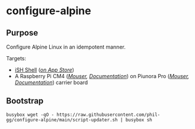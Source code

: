 # configure-alpine

## Purpose

Configure Alpine Linux in an idempotent manner.

Targets:
 - [iSH Shell](https://ish.app/) (_[on App Store](https://apps.apple.com/us/app/ish-shell/id1436902243)_)
 - A Raspberry Pi CM4 (_[Mouser](https://au.mouser.com/ProductDetail/Raspberry-Pi/SC0675?qs=T%252BzbugeAwjhgf8s%252BsmfpGA%3D%3D), [Documentation](https://datasheets.raspberrypi.com/cm4/cm4-datasheet.pdf)_) on Piunora Pro (_[Mouser](https://au.mouser.com/ProductDetail/Diodes-Delight/DD-PIUNO-PRO?qs=sGAEpiMZZMu3sxpa5v1qrleB2ZU0msEUH0DVqXHjiRs%3D), [Documentation](https://www.diodes-delight.com/docs/piunora/)_) carrier board

## Bootstrap

```
busybox wget -qO - https://raw.githubusercontent.com/phil-gg/configure-alpine/main/script-updater.sh | busybox sh
```
